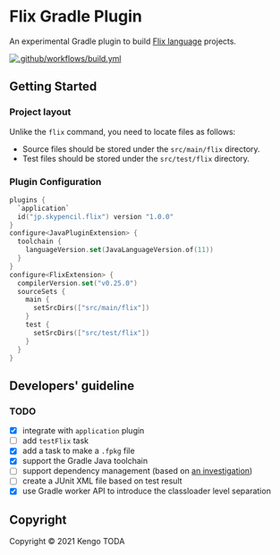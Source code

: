# Flix Gradle Plugin

An experimental Gradle plugin to build [Flix language](https://flix.dev/) projects.

[![.github/workflows/build.yml](https://github.com/KengoTODA/flix-gradle-plugin/actions/workflows/build.yml/badge.svg)](https://github.com/KengoTODA/flix-gradle-plugin/actions/workflows/build.yml)

## Getting Started
### Project layout

Unlike the `flix` command, you need to locate files as follows:

* Source files should be stored under the `src/main/flix` directory.
* Test files should be stored under the `src/test/flix` directory.

### Plugin Configuration

```kotlin
plugins {
  `application`
  id("jp.skypencil.flix") version "1.0.0"
}
configure<JavaPluginExtension> {
  toolchain {
    languageVersion.set(JavaLanguageVersion.of(11))
  }
}
configure<FlixExtension> {
  compilerVersion.set("v0.25.0")
  sourceSets {
    main {
      setSrcDirs(["src/main/flix"])
    }
    test {
      setSrcDirs(["src/test/flix"])
    }
  }
}
```

## Developers' guideline
### TODO

- [x] integrate with `application` plugin
- [ ] add `testFlix` task
- [x] add a task to make a `.fpkg` file
- [x] support the Gradle Java toolchain
- [ ] support dependency management (based on [an investigation](https://gist.github.com/KengoTODA/3598bcd784d2904948fc38e40fef637e))
- [ ] create a JUnit XML file based on test result
- [x] use Gradle worker API to introduce the classloader level separation

## Copyright

Copyright &copy; 2021 Kengo TODA
